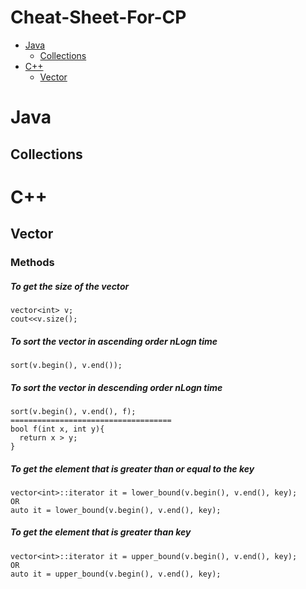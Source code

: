 # Cheat-Sheet-For-CP
- [Java](README.md#java)
  - [Collections](README.md#collections)
- [C++](README.md#c++)
  - [Vector](README.md#vector)
  
Java
=======
  ## Collections

C++
=======
  ## Vector
  
  ### Methods
  
  ##### To get the size of the vector
    vector<int> v;
    cout<<v.size();
    
  ##### To sort the vector in ascending order nLogn time
    sort(v.begin(), v.end());
  
  ##### To sort the vector in descending order nLogn time
    sort(v.begin(), v.end(), f);
    ====================================
    bool f(int x, int y){
      return x > y;
    }
    
  ##### To get the element that is greater than or equal to the key
    vector<int>::iterator it = lower_bound(v.begin(), v.end(), key);
    OR
    auto it = lower_bound(v.begin(), v.end(), key);
  ##### To get the element that is greater than key
    vector<int>::iterator it = upper_bound(v.begin(), v.end(), key);
    OR
    auto it = upper_bound(v.begin(), v.end(), key);
